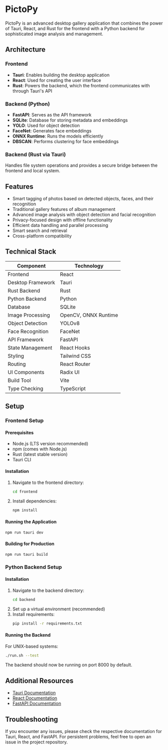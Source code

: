 # PictoPy

PictoPy is an advanced desktop gallery application that combines the power of Tauri, React, and Rust for the frontend with a Python backend for sophisticated image analysis and management.

## Architecture

### Frontend
- **Tauri**: Enables building the desktop application
- **React**: Used for creating the user interface
- **Rust**: Powers the backend, which the frontend communicates with through Tauri's API

### Backend (Python)
- **FastAPI**: Serves as the API framework
- **SQLite**: Database for storing metadata and embeddings
- **YOLO**: Used for object detection
- **FaceNet**: Generates face embeddings
- **ONNX Runtime**: Runs the models efficiently
- **DBSCAN**: Performs clustering for face embeddings

### Backend (Rust via Tauri)
Handles file system operations and provides a secure bridge between the frontend and local system.

## Features

- Smart tagging of photos based on detected objects, faces, and their recognition
- Traditional gallery features of album management
- Advanced image analysis with object detection and facial recognition
- Privacy-focused design with offline functionality
- Efficient data handling and parallel processing
- Smart search and retrieval
- Cross-platform compatibility

## Technical Stack

| Component | Technology |
| --------- | ---------- |
| Frontend | React |
| Desktop Framework | Tauri |
| Rust Backend | Rust |
| Python Backend | Python |
| Database | SQLite |
| Image Processing | OpenCV, ONNX Runtime |
| Object Detection | YOLOv8 |
| Face Recognition | FaceNet |
| API Framework | FastAPI |
| State Management | React Hooks |
| Styling | Tailwind CSS |
| Routing | React Router |
| UI Components | Radix UI |
| Build Tool | Vite |
| Type Checking | TypeScript |

## Setup

### Frontend Setup

#### Prerequisites
- Node.js (LTS version recommended)
- npm (comes with Node.js)
- Rust (latest stable version)
- Tauri CLI

#### Installation
1. Navigate to the frontend directory:
   ```bash
   cd frontend
   ```
2. Install dependencies:
   ```bash
   npm install
   ```

#### Running the Application
```bash
npm run tauri dev
```

#### Building for Production
```bash
npm run tauri build
```

### Python Backend Setup

#### Installation
1. Navigate to the backend directory:
   ```bash
   cd backend
   ```
2. Set up a virtual environment (recommended)
3. Install requirements:
   ```bash
   pip install -r requirements.txt
   ```

#### Running the Backend
For UNIX-based systems:
```bash
./run.sh --test
```

The backend should now be running on port 8000 by default.

## Additional Resources
- [Tauri Documentation](https://tauri.app/v1/guides/)
- [React Documentation](https://reactjs.org/docs/getting-started.html)
- [FastAPI Documentation](https://fastapi.tiangolo.com/)

## Troubleshooting
If you encounter any issues, please check the respective documentation for Tauri, React, and FastAPI. For persistent problems, feel free to open an issue in the project repository.
